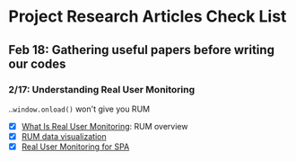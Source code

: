 # Project Research Articles Check List

## Feb 18: Gathering useful papers before writing our codes

### 2/17: Understanding Real User Monitoring
..`window.onload()` won't give you RUM
- [x] [What Is Real User Monitoring](https://smartbear.com/learn/performance-monitoring/what-is-real-user-monitoring/): RUM overview
- [x] [RUM data visualization](https://engineering.linkedin.com/performance/monitor-and-improve-web-performance-using-rum-data-visualization)
- [x] [Real User Monitoring for SPA](https://engineering.linkedin.com/blog/2017/02/measuring-and-optimizing-performance-of-single-page-applications)
